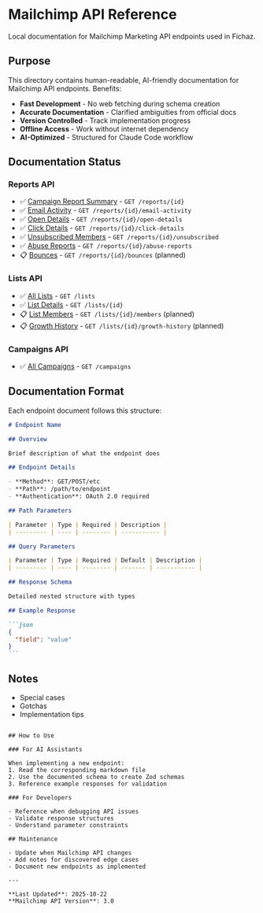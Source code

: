 # Mailchimp API Reference

Local documentation for Mailchimp Marketing API endpoints used in Fichaz.

## Purpose

This directory contains human-readable, AI-friendly documentation for Mailchimp API endpoints. Benefits:

- **Fast Development** - No web fetching during schema creation
- **Accurate Documentation** - Clarified ambiguities from official docs
- **Version Controlled** - Track implementation progress
- **Offline Access** - Work without internet dependency
- **AI-Optimized** - Structured for Claude Code workflow

## Documentation Status

### Reports API

- ✅ [Campaign Report Summary](./reports/campaign-report.md) - `GET /reports/{id}`
- ✅ [Email Activity](./reports/email-activity.md) - `GET /reports/{id}/email-activity`
- ✅ [Open Details](./reports/open-details.md) - `GET /reports/{id}/open-details`
- ✅ [Click Details](./reports/click-details.md) - `GET /reports/{id}/click-details`
- ✅ [Unsubscribed Members](./reports/unsubscribed.md) - `GET /reports/{id}/unsubscribed`
- ✅ [Abuse Reports](./reports/abuse-reports.md) - `GET /reports/{id}/abuse-reports`
- 📋 [Bounces](./reports/bounces.md) - `GET /reports/{id}/bounces` (planned)

### Lists API

- ✅ [All Lists](./lists/all-lists.md) - `GET /lists`
- ✅ [List Details](./lists/list-details.md) - `GET /lists/{id}`
- 📋 [List Members](./lists/list-members.md) - `GET /lists/{id}/members` (planned)
- 📋 [Growth History](./lists/growth-history.md) - `GET /lists/{id}/growth-history` (planned)

### Campaigns API

- ✅ [All Campaigns](./campaigns/all-campaigns.md) - `GET /campaigns`

## Documentation Format

Each endpoint document follows this structure:

````markdown
# Endpoint Name

## Overview

Brief description of what the endpoint does

## Endpoint Details

- **Method**: GET/POST/etc
- **Path**: /path/to/endpoint
- **Authentication**: OAuth 2.0 required

## Path Parameters

| Parameter | Type | Required | Description |
| --------- | ---- | -------- | ----------- |

## Query Parameters

| Parameter | Type | Required | Default | Description |
| --------- | ---- | -------- | ------- | ----------- |

## Response Schema

Detailed nested structure with types

## Example Response

```json
{
  "field": "value"
}
```
````

## Notes

- Special cases
- Gotchas
- Implementation tips

```

## How to Use

### For AI Assistants

When implementing a new endpoint:
1. Read the corresponding markdown file
2. Use the documented schema to create Zod schemas
3. Reference example responses for validation

### For Developers

- Reference when debugging API issues
- Validate response structures
- Understand parameter constraints

## Maintenance

- Update when Mailchimp API changes
- Add notes for discovered edge cases
- Document new endpoints as implemented

---

**Last Updated**: 2025-10-22
**Mailchimp API Version**: 3.0
```
